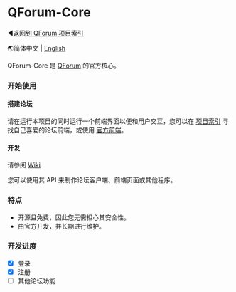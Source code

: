 # QForum-Core

◀[返回到 QForum 项目索引](https://github.com/JackuXL/QForum)

🌏简体中文 | [English](https://github.com/JackuXL/QForum-Core/blob/master/README_EN.md)

QForum-Core 是 [QForum](https://github.com/JackuXL/QForum) 的官方核心。

### 开始使用

#### 搭建论坛

请在运行本项目的同时运行一个前端界面以便和用户交互，您可以在 [项目索引](https://github.com/JackuXL/QForum) 寻找自己喜爱的论坛前端，或使用 [官方前端](https://github.com/JackuXL/QForum-MaterialTheme)。

#### 开发

请参阅 [Wiki](https://github.com/JackuXL/QForum-Core/wiki/%E5%BC%80%E6%94%BE%E6%8E%A5%E5%8F%A3-API)

您可以使用其 API 来制作论坛客户端、前端页面或其他程序。

### 特点

- 开源且免费，因此您无需担心其安全性。
- 由官方开发，并长期进行维护。

### 开发进度

- [x] 登录
- [x] 注册
- [ ] 其他论坛功能
